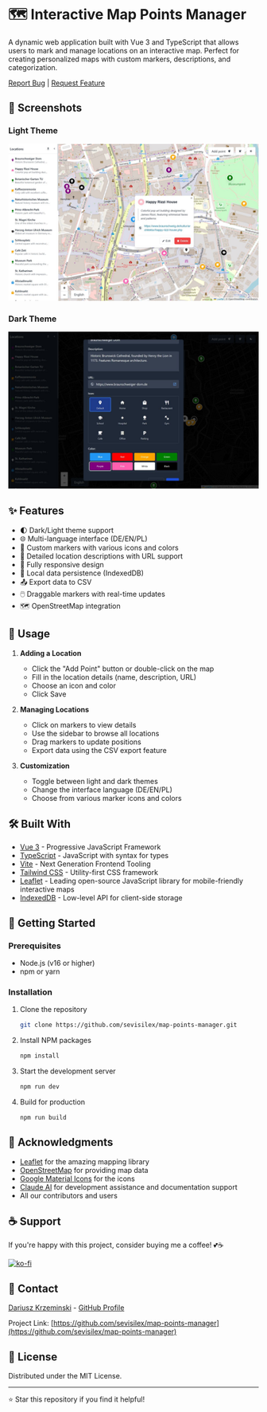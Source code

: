 # 🗺️ Interactive Map Points Manager

A dynamic web application built with Vue 3 and TypeScript that allows users to mark and manage locations on an interactive map. Perfect for creating personalized maps with custom markers, descriptions, and categorization.

[Report Bug](https://github.com/sevisilex/map-points-manager/issues) | [Request Feature](https://github.com/sevisilex/map-points-manager/issues)

## 📸 Screenshots

### Light Theme
![Light Theme](/docs/images/light-theme.jpg)

### Dark Theme
![Dark Theme](/docs/images/dark-theme.jpg)

## ✨ Features

- 🌓 Dark/Light theme support
- 🌐 Multi-language interface (DE/EN/PL)
- 📍 Custom markers with various icons and colors
- 📝 Detailed location descriptions with URL support
- 📱 Fully responsive design
- 💾 Local data persistence (IndexedDB)
- 📤 Export data to CSV
- 🖱️ Draggable markers with real-time updates
- 🗺️ OpenStreetMap integration

## 📖 Usage

1. **Adding a Location**

   - Click the "Add Point" button or double-click on the map
   - Fill in the location details (name, description, URL)
   - Choose an icon and color
   - Click Save

2. **Managing Locations**

   - Click on markers to view details
   - Use the sidebar to browse all locations
   - Drag markers to update positions
   - Export data using the CSV export feature

3. **Customization**
   - Toggle between light and dark themes
   - Change the interface language (DE/EN/PL)
   - Choose from various marker icons and colors

## 🛠️ Built With

- [Vue 3](https://vuejs.org/) - Progressive JavaScript Framework
- [TypeScript](https://www.typescriptlang.org/) - JavaScript with syntax for types
- [Vite](https://vitejs.dev/) - Next Generation Frontend Tooling
- [Tailwind CSS](https://tailwindcss.com/) - Utility-first CSS framework
- [Leaflet](https://leafletjs.com/) - Leading open-source JavaScript library for mobile-friendly interactive maps
- [IndexedDB](https://developer.mozilla.org/en-US/docs/Web/API/IndexedDB_API) - Low-level API for client-side storage

<!--
## 📁 Project Structure

```
src/
├── components/      # Vue components
│   ├── AboutDialog.vue
│   ├── Controls.vue
│   ├── LocationDialog.vue
│   ├── LocationPopup.vue
│   ├── MapComponent.vue
│   └── SidebarComponent.vue
├── constants/      # Constants and configurations
├── db/             # Database related code
├── i18n/           # Internationalization
├── router/         # Vue Router configuration
├── services/       # API services
├── styles/         # Global styles
├── types/          # TypeScript types
└── views/          # Vue views
```
-->

## 🚀 Getting Started

### Prerequisites

- Node.js (v16 or higher)
- npm or yarn

### Installation

1. Clone the repository

   ```sh
   git clone https://github.com/sevisilex/map-points-manager.git
   ```

2. Install NPM packages

   ```sh
   npm install
   ```

3. Start the development server

   ```sh
   npm run dev
   ```

4. Build for production
   ```sh
   npm run build
   ```

<!--
## 🤝 Contributing

Contributions make the open-source community an amazing place to learn, inspire, and create. Any contributions you make are **greatly appreciated**.

1. Fork the Project
2. Create your Feature Branch (`git checkout -b feature/AmazingFeature`)
3. Commit your Changes (`git commit -m 'Add some AmazingFeature'`)
4. Push to the Branch (`git push origin feature/AmazingFeature`)
5. Open a Pull Request
-->

## 🙏 Acknowledgments

- [Leaflet](https://leafletjs.com/) for the amazing mapping library
- [OpenStreetMap](https://www.openstreetmap.org/) for providing map data
- [Google Material Icons](https://fonts.google.com/icons) for the icons
- [Claude AI](https://www.anthropic.com/claude) for development assistance and documentation support
- All our contributors and users

## ☕ Support

If you're happy with this project, consider buying me a coffee! 💕☕

[![ko-fi](https://ko-fi.com/img/githubbutton_sm.svg)](https://ko-fi.com/svslx)
<!--
- 🌟 [Sponsor me on GitHub Sponsors](https://github.com/sponsors/sevisilex)
- ☕ [Buy me a coffee](https://www.buymeacoffee.com/sevisilex)
- ❤️ [Donate on Ko-fi](https://ko-fi.com/svslx)
-->

## 📧 Contact

[Dariusz Krzeminski](mailto:2440034+sevisilex@users.noreply.github.com) - [GitHub Profile](https://github.com/sevisilex)

Project Link: [https://github.com/sevisilex/map-points-manager](https://github.com/sevisilex/map-points-manager)

## 📝 License

Distributed under the MIT License. <!-- See `LICENSE` for more information. -->

---

⭐️ Star this repository if you find it helpful!
